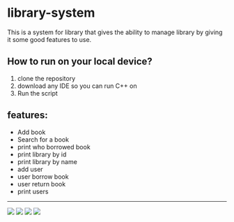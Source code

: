 # library-system
<p>This is a system for library that gives the ability to manage library by giving it some good features to use.</p>
<h2>How to run on your local device?</h2>
<ol>
  <li>clone the repository</li>
  <li>download any IDE so you can run C++ on</li>
  <li>Run the script</li>
</ol>
<h2>features:</h2>
<ul>
  <li>Add book</li>
  <li>Search for a book</li>
  <li>print who borrowed book</li>
  <li>print library by id</li>
  <li>print library by name </li>
  <li>add user</li>
  <li>user borrow book</li>
  <li>user return book</li>
  <li>print users</li>
</ul>
  <hr/>
<img src="https://github.com/user-attachments/assets/978d1a28-6827-462b-8bb0-056aedee92e3"/>
<img src="https://github.com/user-attachments/assets/2cd4f811-a5cf-4ce1-bf37-35fa977fbb17"/>
<img src="https://github.com/user-attachments/assets/15c25638-d501-4bbe-b1de-6f2f8dd2f7b6"/>
<img src="https://github.com/user-attachments/assets/c46d8549-4bf7-48ee-8f67-5aef7706a36e"/>

